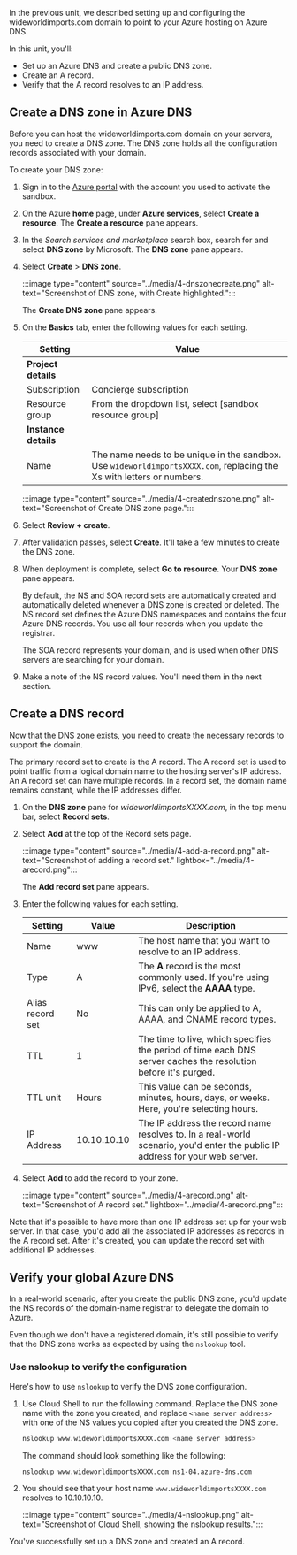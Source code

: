 In the previous unit, we described setting up and configuring the wideworldimports.com domain to point to your Azure hosting on Azure DNS.

In this unit, you'll:

- Set up an Azure DNS and create a public DNS zone.
- Create an A record.
- Verify that the A record resolves to an IP address.

## Create a DNS zone in Azure DNS

Before you can host the wideworldimports.com domain on your servers, you need to create a DNS zone. The DNS zone holds all the configuration records associated with your domain.

To create your DNS zone:

1. Sign in to the [Azure portal](https://portal.azure.com/learn.docs.microsoft.com?azure-portal=true) with the account you used to activate the sandbox.

1. On the Azure **home** page, under **Azure services**, select **Create a resource**. The **Create a resource** pane appears.

1. In the *Search services and marketplace* search box, search for and select **DNS zone** by Microsoft. The **DNS zone** pane appears.

1. Select **Create** > **DNS zone**.

    :::image type="content" source="../media/4-dnszonecreate.png" alt-text="Screenshot of DNS zone, with Create highlighted.":::

    The **Create DNS zone** pane appears.

1. On the **Basics** tab, enter the following values for each setting.

    | Setting  | Value |
    |---------|---------|
    | **Project details** |
    | Subscription  |  Concierge subscription  |
    | Resource group  | From the dropdown list, select <rgn>[sandbox resource group]</rgn> |
    | **Instance details** |
    | Name  |   The name needs to be unique in the sandbox. Use `wideworldimportsXXXX.com`, replacing the Xs with letters or numbers. |

    :::image type="content" source="../media/4-creatednszone.png" alt-text="Screenshot of Create DNS zone page.":::

1. Select **Review + create**.

1. After validation passes, select **Create**. It'll take a few minutes to create the DNS zone.

1. When deployment is complete, select **Go to resource**. Your **DNS zone** pane appears.

   By default, the NS and SOA record sets are automatically created and automatically deleted whenever a DNS zone is created or deleted. The NS record set defines the Azure DNS namespaces and contains the four Azure DNS records. You use all four records when you update the registrar.

   The SOA record represents your domain, and is used when other DNS servers are searching for your domain.

1. Make a note of the NS record values. You'll need them in the next section.

## Create a DNS record

Now that the DNS zone exists, you need to create the necessary records to support the domain.

The primary record set to create is the A record. The A record set is used to point traffic from a logical domain name to the hosting server's IP address. An A record set can have multiple records. In a record set, the domain name remains constant, while the IP addresses differ.

1. On the **DNS zone** pane for *wideworldimportsXXXX.com*, in the top menu bar, select **Record sets**.

1. Select **Add** at the top of the Record sets page.

    :::image type="content" source="../media/4-add-a-record.png" alt-text="Screenshot of adding a record set." lightbox="../media/4-arecord.png":::

    The **Add record set** pane appears.

1. Enter the following values for each setting.

    | Setting  | Value | Description  |
    |---------|---------|---------|
    | Name     |   www      | The host name that you want to resolve to an IP address. |
    | Type    |     A    |  The **A** record is the most commonly used. If you're using IPv6, select the **AAAA** type.     |
    | Alias record set    | No   | This can only be applied to A, AAAA, and CNAME record types.  |
    | TTL     |      1  | The time to live, which specifies the period of time each DNS server caches the resolution before it's purged.        |
    | TTL unit     |    Hours     |  This value can be seconds, minutes, hours, days, or weeks. Here, you're selecting hours.  |
    | IP Address    |    10.10.10.10     |  The IP address the record name resolves to. In a real-world scenario, you'd enter the public IP address for your web server. |

1. Select **Add** to add the record to your zone.

    :::image type="content" source="../media/4-arecord.png" alt-text="Screenshot of A record set." lightbox="../media/4-arecord.png":::

Note that it's possible to have more than one IP address set up for your web server. In that case, you'd add all the associated IP addresses as records in the A record set. After it's created, you can update the record set with additional IP addresses.

## Verify your global Azure DNS

In a real-world scenario, after you create the public DNS zone, you'd update the NS records of the domain-name registrar to delegate the domain to Azure.

Even though we don't have a registered domain, it's still possible to verify that the DNS zone works as expected by using the `nslookup` tool.

### Use nslookup to verify the configuration

Here's how to use `nslookup` to verify the DNS zone configuration.

1. Use Cloud Shell to run the following command. Replace the DNS zone name with the zone you created, and replace `<name server address>` with one of the NS values you copied after you created the DNS zone.

    ```bash
    nslookup www.wideworldimportsXXXX.com <name server address>
    ```

   The command should look something like the following:

    ```bash
    nslookup www.wideworldimportsXXXX.com ns1-04.azure-dns.com
    ```

1. You should see that your host name `www.wideworldimportsXXXX.com` resolves to 10.10.10.10.

    :::image type="content" source="../media/4-nslookup.png" alt-text="Screenshot of Cloud Shell, showing the nslookup results.":::

You've successfully set up a DNS zone and created an A record.
